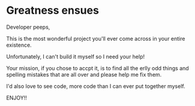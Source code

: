 # Greatness ensues

Developer peeps,

This is the most wonderful project you'll ever come across in your entire existence.

Unfortunately, I can't build it myself so I need your help!

Your mission, if you chose to accpt it, is to find all the erlly odd things and spelling mistakes that are all over and please help me fix them.

I'd also love to see code, more code than I can ever put together myself.
 
ENJOY!!
